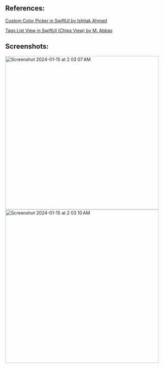 ## References:

[Custom Color Picker in SwiftUI by Ishtiak Ahmed](https://ishtiz.com/swiftui/custom-color-picker-in-swiftui)

[Tags List View in SwiftUI (Chips View) by M. Abbas](https://medium.com/geekculture/tags-view-in-swiftui-e47dc6ce52e8)

## Screenshots:

<img width="483" alt="Screenshot 2024-01-15 at 2 03 07 AM" src="https://github.com/MaksGorobets/SwiftUITagTest/assets/139014119/c076b7b4-3d1f-4cbc-aeae-02c5c2089e99">

<img width="483" alt="Screenshot 2024-01-15 at 2 03 10 AM" src="https://github.com/MaksGorobets/SwiftUITagTest/assets/139014119/43e0a737-1a54-46ce-9e25-0739ef3abbd2">
